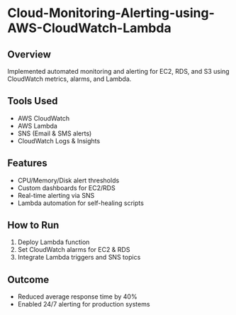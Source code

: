 # Cloud-Monitoring-Alerting-using-AWS-CloudWatch-Lambda
## Overview
Implemented automated monitoring and alerting for EC2, RDS, and S3 using CloudWatch metrics, alarms, and Lambda.

## Tools Used
- AWS CloudWatch
- AWS Lambda
- SNS (Email & SMS alerts)
- CloudWatch Logs & Insights

## Features
- CPU/Memory/Disk alert thresholds
- Custom dashboards for EC2/RDS
- Real-time alerting via SNS
- Lambda automation for self-healing scripts

## How to Run
1. Deploy Lambda function
2. Set CloudWatch alarms for EC2 & RDS
3. Integrate Lambda triggers and SNS topics

## Outcome
- Reduced average response time by 40%
- Enabled 24/7 alerting for production systems
